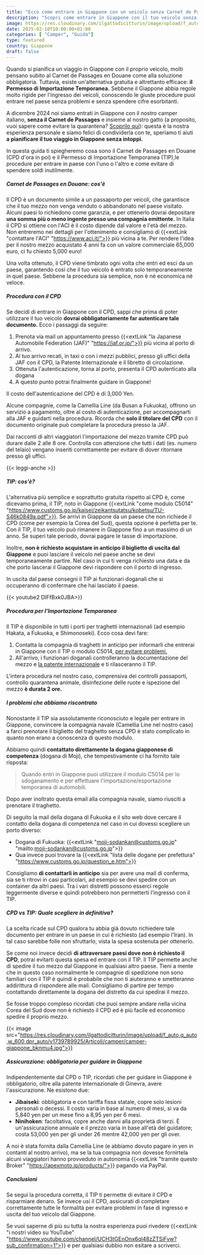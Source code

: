 ```yaml
---
title: "Ecco come entrare in Giappone con un veicolo senza Carnet de Passages"
description: "Scopri come entrare in Giappone con il tuo veicolo senza spendere inutili soldi per il Carnet de Passages en Douane. Segui la nostra guida per richiedere il Permesso di Importazione Temporanea, un'alternativa gratuita e semplice, basata sulla nostra esperienza personale"
image: https://res.cloudinary.com/ilgattodicitturin/image/upload/f_auto,q_auto,w_600,dpr_auto/v1739789765/Articoli/camper/camper-tori_nxvehm.jpg
date: 2025-02-10T10:00:00+01:00
categories: [ "Camper", "Guida"]
type: featured
country: Giappone
draft: false
---
```


Quando si pianifica un viaggio in Giappone con il proprio veicolo, molti pensano subito al Carnet de Passages en Douane come alla soluzione obbligatoria. Tuttavia, esiste un'alternativa gratuita e altrettanto efficace: **il Permesso di Importazione Temporanea.** 
Sebbene il Giappone abbia regole molto rigide per l'ingresso dei veicoli, conoscendo le giuste procedure puoi entrare nel paese senza problemi e senza spendere cifre esorbitanti. 

A dicembre 2024 noi siamo entrati in Giappone con il nostro camper italiano, **senza il Carnet de Passages**  e insieme al nostro gatto (a proposito, vuoi sapere come evitare la quarantena? [Scoprilo qui](/blog/entrare-in-giappone-con-il-tuo-cane-o-gatto-come-evitare-la-quarantena)): questa è la nostra esperienza personale e siamo felici di condividerla con te, speriamo ti aiuti **a pianificare il tuo viaggio in Giappone senza intoppi.**

In questa guida ti spiegheremo cosa sono il Carnet de Passages en Douane (CPD d'ora in poi) e il Permesso di Importazione Temporanea (TIP),le procedure per entrare in paese con l'uno o l'altro e come evitare di spendere soldi inutilmente. 

##### Carnet de Passages en Douane: cos'è 

Il CPD è un documento simile a un passaporto per veicoli, che garantisce che il tuo mezzo non venga venduto o abbandonato nel paese visitato. Alcuni paesi lo richiedono come garanzia, e per ottenerlo dovrai depositare **una somma più o meno ingente presso una compagnia emittente.** 
In Italia il CPD si ottiene con l'ACI è il costo dipende dal valore e l'età del mezzo. Non entreremo nei dettagli per l'ottenimento e consigliamo di {{<extLink "contattare l'ACI" "https://www.aci.it/">}} più vicina a te. Per rendere l'idea per il nostro mezzo acquistato 4 anni fa con un valore commerciale 65,000 euro, ci fu chiesto 5,000 euro!

Una volta ottenuto, il CPD viene timbrato ogni volta che entri ed esci da un paese, garantendo così che il tuo veicolo è entrato solo temporaneamente in quel paese. Sebbene la procedura sia semplice, non è né economica né veloce. 

##### Procedura con il CPD

Se decidi di entrare in Giappone con il CPD, sappi che prima di poter utilizzare il tuo veicolo **dovrai obbligatoriamente far autenticare tale documento.** Ecco i passaggi da seguire:

1. Prenota via mail un appuntamento presso {{<extLink "la Japanese Automobile Federation (JAF)" "https://jaf.or.jp/">}} più vicina al porto di arrivo.
2. Al tuo arrivo recati, in taxi o con i mezzi pubblici, presso gli uffici della JAF con il CPD, la Patente Internazionale e il libretto di circolazione.
3. Ottenuta l'autenticazione, torna al porto, presenta il CPD autenticato alla dogana 
4. A questo punto potrai finalmente guidare in Giappone!

Il costo dell'autenticazione del CPD è di 3,000 Yen.

Alcune compagnie, come la Camellia Line (da Busan a Fukuoka), offrono un servizio a pagamento, oltre al costo di autenticazione, per accompagnarti alla JAF e guidarti nella procedura. Ricorda che **solo il titolare del CPD** con il documento originale può completare la procedura presso la JAF. 

Dai racconti di altri viaggiatori l'importazione del mezzo tramite CPD può durare dalle 2 alle 8 ore. Controlla con attenzione che tutti i dati (es. numero del telaio) vengano inseriti correttamente per evitare di dover ritornare presso gli uffici. 

{{< leggi-anche >}}

##### TIP: cos'è?

L'alternativa più semplice e soprattutto gratuita rispetto al CPD è, come dicevamo prima, il TIP, noto in Giappone {{<extLink "come modulo C5014" "https://www.customs.go.jp/kaisei/zeikantsutatsu/kobetsu/TU-S46k0849a.pdf">}}. Se arrivi in Giappone da un paese che non richiede il CPD (come per esempio la Corea del Sud), questa opzione è perfetta per te.
Con il TIP, il tuo veicolo può rimanere in Giappone fino a un massimo di un anno. Se superi tale periodo, dovrai pagare le tasse di importazione. 

Inoltre, **non è richiesto acquistare in anticipo il biglietto di uscita dal Giappone** e puoi lasciare il veicolo nel paese anche se devi temporaneamente partire. Nel caso in cui ti venga richiesto una data e da che porto lascerai il Giappone devi rispondere con il porto di ingresso.

In uscita dal paese consegni il TIP ai funzionari doganali che si occuperanno di confermare che hai lasciato il paese.

{{< youtube2 DIFfBxk0JBA>}}

##### Procedura per l'Importazione Temporanea

Il TIP è disponibile in tutti i porti per traghetti internazionali (ad esempio Hakata, a Fukuoka, e Shimonoseki). Ecco cosa devi fare:

1. Contatta la compagnia di traghetti in anticipo per informarli che entrerai in Giappone con il TIP o modulo C5014, [per evitare problemi.](#i-problemi-che-abbiamo-riscontrato)
2. All'arrivo, i funzionari doganali controlleranno la documentazione del mezzo e [la patente internazionale](/blog/patente-internazionale-come-fare-guida-completa) e ti rilasceranno il TIP.

L'intera procedura nel nostro caso, comprensiva dei controlli passaporti, controllo quarantena animale, disinfezione delle ruote e ispezione del mezzo **è durata 2 ore.**

##### I problemi che abbiamo riscontrato

Nonostante il TIP sia assolutamente riconosciuto e legale per entrare in Giappone, convincere la compagnia navale (Camellia Line nel nostro caso) a farci prenotare il biglietto del traghetto senza CPD è stato complicato in quanto non erano a conoscenza di questo modulo. 

Abbiamo quindi **contattato direttamente la dogana giapponese di competenza** (dogana di Moji), che tempestivamente ci ha fornito tale risposta:

> Quando entri in Giappone puoi utilizzare il modulo C5014 per lo sdoganamento e per effettuare l'importazione/esportazione temporanea di automobili.

Dopo aver inoltrato questa email alla compagnia navale, siamo riusciti a prenotare il traghetto.

Di seguito la mail della dogana di Fukuoka e il sito web dove cercare il contatto della dogana di competenza nel caso in cui dovessi scegliere un porto diverso:

- Dogana di Fukuoka: {{<extLink "moji-sodankan@customs.go.jp" "mailto:moji-sodankan@customs.go.jp">}}
- Qua invece puoi trovare la {{<extLink "lista delle dogane per prefettura" "https://www.customs.go.jp/question_e.htm">}}

Consigliamo **di contattarli in anticipo** sia per avere una mail di conferma, sia se ti ritrovi in casi particolari, ad esempio se devi spedire con un container da altri paesi. Tra i vari distretti possono esserci regole leggermente diverse e quindi potrebbero non permetterti l'ingresso con il TIP.

##### CPD vs TIP: Quale scegliere in definitiva?

La scelta ricade sul CPD qualora tu abbia già dovuto richiedere tale documento per entrare in un paese in cui è richiesto (ad esempio l'Iran). In tal caso sarebbe folle non sfruttarlo, vista la spesa sostenuta per ottenerlo. 

Se come noi invece decidi **di attraversare paesi dove non è richiesto il CPD**, potrai evitarti questa spesa ed entrare con il TIP.
Il TIP permette anche di spedire il tuo mezzo dal Giappone in qualsiasi altro paese. Tieni a mente che in questo caso normalmente le compagnie di spedizione non sono familiari con il TIP è quindi è probabile che non ti aiuteranno e smetteranno addirittura di rispondere alle mail. Consigliamo di partire per tempo contattando direttamente la dogana del distretto da cui spedirai il mezzo.

Se fosse troppo compleso ricordati che puoi sempre andare nella vicina Corea del Sud dove non è richiesto il CPD ed è più facile ed economico spedire il proprio mezzo.

{{< image src="https://res.cloudinary.com/ilgattodicitturin/image/upload/f_auto,q_auto,w_600,dpr_auto/v1739789925/Articoli/camper/camper-giappone_bknmu4.jpg">}}

##### Assicurazione: obbligatoria per guidare in Giappone

Indipendentemente dal CPD o TIP, ricordati che per guidare in Giappone è obbligatorio, oltre alla patente internazionale di Ginevra, avere l'assicurazione. 
Ne esistono due:

- **Jibaiseki**: obbligatoria e con tariffa fissa statale, copre solo lesioni personali o decessi. Il costo varia in base al numero di mesi, si va da 5,840 yen per un mese fino a 8,95 yen per 6 mesi.
- **Ninihoken**: facoltativa, copre anche danni alla proprietà di terzi. È un'assicurazione annuale e il prezzo varia in base all'età del guidatore; costa 53,000 yen per gli under 26 mentre 42,000 yen per gli over.

A noi è stata fornita dalla Camellia Line (e abbiamo dovuto pagare in yen in contanti al nostro arrivo), ma se la tua compagnia non dovesse fornirtela alcuni viaggiatori hanno provveduto in autonomia {{<extLink "tramite questo Broker" "https://apexmoto.jp/products/">}} pagando via PayPal.

##### Conclusioni

Se segui la procedura corretta, il TIP ti permette di evitare il CPD e risparmiare denaro. Se invece usi il CPD, assicurati di completare correttamente tutte le formalità per evitare problemi in fase di ingresso e uscita del tuo veicolo dal Giappone.

Se vuoi saperne di più su tutta la nostra esperienza puoi rivedere {{<extLink "i nostri video su YouTube" "https://www.youtube.com/channel/UCH3tGEnOnx6ql48zZTSiFvw?sub_confirmation=1">}} e per qualsiasi dubbio non esitare a scriverci.

<!-- Qui invece puoi vedere come è andato il nostro ingresso in Giappone, raggiunto finalmente dopo 3 anni on the road! -->


<!-- Inoltre, se stai cercando una guida dettagliata sulla Transiberiana via terra, puoi acquistare il nostro e-book online. -->

 

